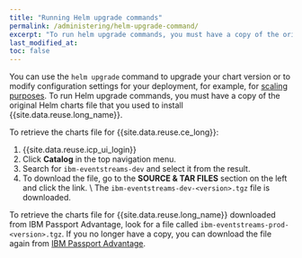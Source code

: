 ```yaml
---
title: "Running Helm upgrade commands"
permalink: /administering/helm-upgrade-command/
excerpt: "To run helm upgrade commands, you must have a copy of the original Helm charts file that you used to install IBM Event Streams."
last_modified_at:
toc: false
---
```


You can use the `helm upgrade` command to upgrade your chart version or to modify configuration settings for your deployment, for example, for [scaling purposes](../scaling/). To run Helm upgrade commands, you must have a copy of the original Helm charts file that you used to install {{site.data.reuse.long_name}}.

To retrieve the charts file for {{site.data.reuse.ce_long}}:
1. {{site.data.reuse.icp_ui_login}}
2. Click **Catalog** in the top navigation menu.
3. Search for `ibm-eventstreams-dev` and select it from the result.
4. To download the file, go to the **SOURCE & TAR FILES** section on the left and click the link. \\
   The `ibm-eventstreams-dev-<version>.tgz` file is downloaded.

To retrieve the charts file for {{site.data.reuse.long_name}} downloaded from IBM Passport Advantage, look for a file called `ibm-eventstreams-prod-<version>.tgz`. If you no longer have a copy, you can download the file again from [IBM Passport Advantage](https://www-01.ibm.com/software/passportadvantage/pao_customer.html).
